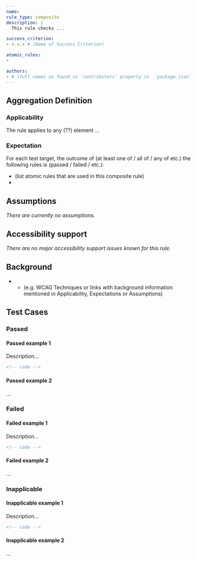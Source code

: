 ```yaml
---
name:
rule_type: composite
description: |
  This rule checks ...

success_criterion:
- x.x.x # (Name of Success Criterion)

atomic_rules:
- 

authors:
- # (full names as found in `contributors` property in  `package.json` - if not yet listed, please have authors added to the list)
---
```


## Aggregation Definition

### Applicability

The rule applies to any (??) element ...

### Expectation

For each test target, the outcome of (at least one of / all of / any of etc.) the following rules is (passed / failed / etc.):
- (list atomic rules that are used in this composite rule)
- 

## Assumptions

*There are currently no assumptions.*

## Accessibility support

*There are no major accessibility support issues known for this rule.*

## Background

- - (e.g. WCAG Techniques or links with background information mentioned in Applicability, Expectations or Assumptions)


## Test Cases

### Passed

#### Passed example 1

Description...

```html
<!-- code -->
```

#### Passed example 2

...

### Failed

#### Failed example 1

Description...

```html
<!-- code -->
```

#### Failed example 2

...

### Inapplicable

#### Inapplicable example 1

Description...

```html
<!-- code -->
```

#### Inapplicable example 2

...
